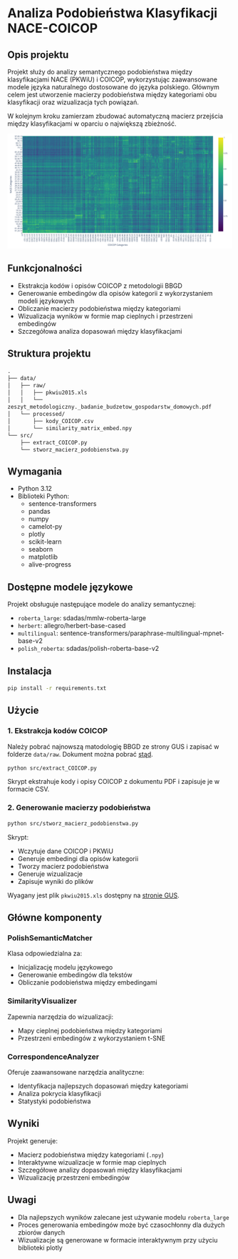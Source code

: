 # Analiza Podobieństwa Klasyfikacji NACE-COICOP

## Opis projektu
Projekt służy do analizy semantycznego podobieństwa między klasyfikacjami NACE (PKWiU) i COICOP, wykorzystując zaawansowane modele języka naturalnego dostosowane do języka polskiego. Głównym celem jest utworzenie macierzy podobieństwa między kategoriami obu klasyfikacji oraz wizualizacja tych powiązań.

W kolejnym kroku zamierzam zbudować automatyczną macierz przejścia między klasyfikacjami w oparciu o największą zbieżność. 

![Macierz zbieżności](data/processed/heatmap.png)

## Funkcjonalności
- Ekstrakcja kodów i opisów COICOP z metodologii BBGD
- Generowanie embedingów dla opisów kategorii z wykorzystaniem modeli językowych
- Obliczanie macierzy podobieństwa między kategoriami
- Wizualizacja wyników w formie map cieplnych i przestrzeni embedingów
- Szczegółowa analiza dopasowań między klasyfikacjami

## Struktura projektu
```
.
├── data/
│   ├── raw/
│   │   ├── pkwiu2015.xls
│   │   └── zeszyt_metodologiczny._badanie_budzetow_gospodarstw_domowych.pdf
│   └── processed/
│       ├── kody_COICOP.csv
│       └── similarity_matrix_embed.npy
└── src/
    ├── extract_COICOP.py
    └── stworz_macierz_podobienstwa.py
```

## Wymagania
- Python 3.12
- Biblioteki Python:
  - sentence-transformers
  - pandas
  - numpy
  - camelot-py
  - plotly
  - scikit-learn
  - seaborn
  - matplotlib
  - alive-progress

## Dostępne modele językowe
Projekt obsługuje następujące modele do analizy semantycznej:
- `roberta_large`: sdadas/mmlw-roberta-large
- `herbert`: allegro/herbert-base-cased
- `multilingual`: sentence-transformers/paraphrase-multilingual-mpnet-base-v2
- `polish_roberta`: sdadas/polish-roberta-base-v2

## Instalacja
```bash
pip install -r requirements.txt
```

## Użycie

### 1. Ekstrakcja kodów COICOP

Należy pobrać najnowszą matodologię BBGD ze strony GUS i zapisać w folderze `data/raw`.
Dokument można pobrać [stąd](https://stat.gov.pl/obszary-tematyczne/warunki-zycia/dochody-wydatki-i-warunki-zycia-ludnosci/zeszyt-metodologiczny-badanie-budzetow-gospodarstw-domowych,10,3.html). 

```bash
python src/extract_COICOP.py
```
Skrypt ekstrahuje kody i opisy COICOP z dokumentu PDF i zapisuje je w formacie CSV.

### 2. Generowanie macierzy podobieństwa
```bash
python src/stworz_macierz_podobienstwa.py
```
Skrypt:
- Wczytuje dane COICOP i PKWiU
- Generuje embedingi dla opisów kategorii
- Tworzy macierz podobieństwa
- Generuje wizualizacje
- Zapisuje wyniki do plików

Wyagany jest plik `pkwiu2015.xls` dostępny na [stronie GUS](https://stat.gov.pl/Klasyfikacje/doc/pkwiu_15/pdf/pkwiu2015.xls).

## Główne komponenty

### PolishSemanticMatcher
Klasa odpowiedzialna za:
- Inicjalizację modelu językowego
- Generowanie embedingów dla tekstów
- Obliczanie podobieństwa między embedingami

### SimilarityVisualizer
Zapewnia narzędzia do wizualizacji:
- Mapy cieplnej podobieństwa między kategoriami
- Przestrzeni embedingów z wykorzystaniem t-SNE

### CorrespondenceAnalyzer
Oferuje zaawansowane narzędzia analityczne:
- Identyfikacja najlepszych dopasowań między kategoriami
- Analiza pokrycia klasyfikacji
- Statystyki podobieństwa

## Wyniki
Projekt generuje:
- Macierz podobieństwa między kategoriami (`.npy`)
- Interaktywne wizualizacje w formie map cieplnych
- Szczegółowe analizy dopasowań między klasyfikacjami
- Wizualizację przestrzeni embedingów

## Uwagi
- Dla najlepszych wyników zalecane jest używanie modelu `roberta_large`
- Proces generowania embedingów może być czasochłonny dla dużych zbiorów danych
- Wizualizacje są generowane w formacie interaktywnym przy użyciu biblioteki plotly